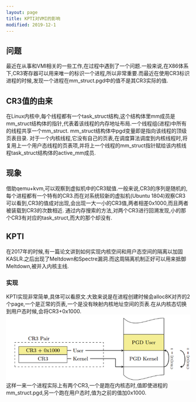 ```yaml
---
layout: page
title: KPTI对VMI的影响
modified: 2019-12-1
---
```


## 问题
最近在从事和VMI相关的一些工作,在过程中遇到了一个问题.一般来说,在X86体系下,CR3寄存器可以用来唯一的标识一个进程,所以非常重要.而最近在使用CR3标识进程的时候,发现一个进程在mm_struct.pgd中的值不是其CR3实际的值.
## CR3值的由来
在Linux内核中,每个线程都有一个task_struct结构,这个结构体里mm成员是mm_struct结构体的指针,代表着该线程的内存地址布局.一个线程组(进程)中所有的线程共享一个mm_struct.
mm_struct结构体中pgd变量即是指向该线程的顶级页表目录.
对于一个内核线程,它没有自己的页表,在调度算法调度到内核线程时,将复用上一个用户态线程的页表项,并将上一个线程的mm_struct指针赋给该内核线程task_struct结构体的active_mm成员.
## 现象
借助qemu+kvm,可以观察到虚拟机中的CR3赋值.一般来说,CR3的序列是随机的,每个进程都有一个特有的CR3.而在对系统较新的虚拟机(Ubuntu 1804)观察CR3可以看到,CR3的值成对出现,会出现一大一小的CR3值,两者相差0x1000,而且两者被装载到CR3的次数相近.
通过内存搜索的方法,对两个CR3进行回溯发现,小的那个CR3有对应的task_struct,而大的那个却没有.
## KPTI
在2017年的时候,有一篇论文讲到如何实现内核空间和用户态空间的隔离以加固KASLR.之后出现了Meltdown和Spectre漏洞.而这周隔离机制正好可以用来抵御Meltdown,被并入内核主线.
### 实现
KPTI实现非常简单,具体可以看原文.大致来说是在进程创建时候会alloc8K对齐的2个page,一个是正常的页表,一个是没有映射内核地址空间的页表.在从内核态切换到用户态时候,会将CR3+0x1000.
![](images/KPTI/KPTI.png)
这样一来一个进程实际上有两个CR3,一个是跑在内核态时,值即使进程的mm_struct.pgd,另一个跑在用户态时,值为之前的值加0x1000.
